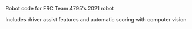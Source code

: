 Robot code for FRC Team 4795's 2021 robot

Includes driver assist features and automatic scoring with computer vision